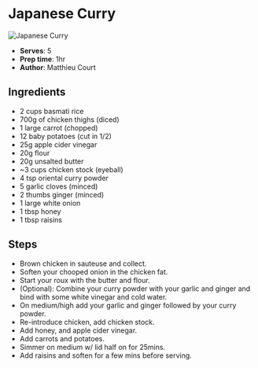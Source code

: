 # Japanese Curry

![Japanese Curry](pix/recipe-japanese-curry.jpeg)
- **Serves**: 5
- **Prep time**: 1hr
- **Author**: Matthieu Court

## Ingredients
- 2 cups basmati rice
- 700g of chicken thighs (diced)
- 1 large carrot (chopped)
- 12 baby potatoes (cut in 1/2)
- 25g apple cider vinegar
- 20g flour
- 20g unsalted butter
- ~3 cups chicken stock (eyeball)
- 4 tsp oriental curry powder 
- 5 garlic cloves (minced)
- 2 thumbs ginger (minced)
- 1 large white onion
- 1 tbsp honey 
- 1 tbsp raisins

## Steps
- Brown chicken in sauteuse and collect.
- Soften your chooped onion in the chicken fat.
- Start your roux with the butter and flour.
- (Optional): Combine your curry powder with your garlic and ginger and bind with some white vinegar and cold water.
- On medium/high add your garlic and ginger followed by your curry powder.
- Re-introduce chicken, add chicken stock.
- Add honey, and apple cider vinegar.
- Add carrots and potatoes.
- Simmer on medium w/ lid half on for 25mins.
- Add raisins and soften for a few mins before serving.

